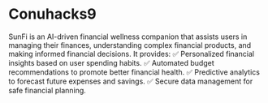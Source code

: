 # Conuhacks9
SunFi is an AI-driven financial wellness companion that assists users in managing their finances, understanding complex financial products, and making informed financial decisions. It provides: ✅ Personalized financial insights based on user spending habits. ✅ Automated budget recommendations to promote better financial health. ✅ Predictive analytics to forecast future expenses and savings. ✅ Secure data management for safe financial planning.

